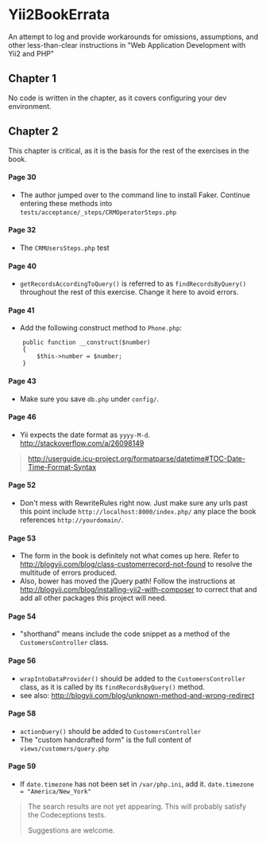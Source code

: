 # Yii2BookErrata
An attempt to log and provide workarounds for omissions, assumptions, and other less-than-clear instructions in "Web Application Development with Yii2 and PHP"

## Chapter 1

No code is written in the chapter, as it covers configuring your dev environment.

## Chapter 2

This chapter is critical, as it is the basis for the rest of the exercises in the book. 

#### Page 30
- The author jumped over to the command line to install Faker. Continue entering these methods into `tests/acceptance/_steps/CRMOperatorSteps.php`

#### Page 32
- The `CRMUsersSteps.php` test

#### Page 40
- `getRecordsAccordingToQuery()` is referred to as `findRecordsByQuery()` throughout the rest of this exercise. Change it here to avoid errors.

#### Page 41
- Add the following construct method to `Phone.php`:
```
    public function __construct($number)
    {
        $this->number = $number;
    }
```

#### Page 43
- Make sure you save `db.php` under `config/`.

#### Page 46
- Yii expects the date format as `yyyy-M-d`. http://stackoverflow.com/a/26098149

>http://userguide.icu-project.org/formatparse/datetime#TOC-Date-Time-Format-Syntax

#### Page 52
- Don't mess with RewriteRules right now. Just make sure any urls past this point include `http://localhost:8000/index.php/` any place the book references `http://yourdomain/`.

#### Page 53
- The form in the book is definitely not what comes up here. Refer to http://blogyii.com/blog/class-customerrecord-not-found to resolve the multitude of errors produced.
- Also, bower has moved the jQuery path! Follow the instructions at http://blogyii.com/blog/installing-yii2-with-composer to correct that and add all other packages this project will need.

#### Page 54
- "shorthand" means include the code snippet as a method of the `CustomersController` class.

#### Page 56
- `wrapIntoDataProvider()` should be added to the `CustomersController` class, as it is called by its `findRecordsByQuery()` method.
- see also: http://blogyii.com/blog/unknown-method-and-wrong-redirect

#### Page 58
- `actionQuery()` should be added to `CustomersController`
- The "custom handcrafted form" is the full content of `views/customers/query.php`

#### Page 59
- If `date.timezone` has not been set in `/var/php.ini`, add it. `date.timezone = "America/New_York"`

>The search results are not yet appearing. This will probably satisfy the Codeceptions tests.
>
>Suggestions are welcome.
